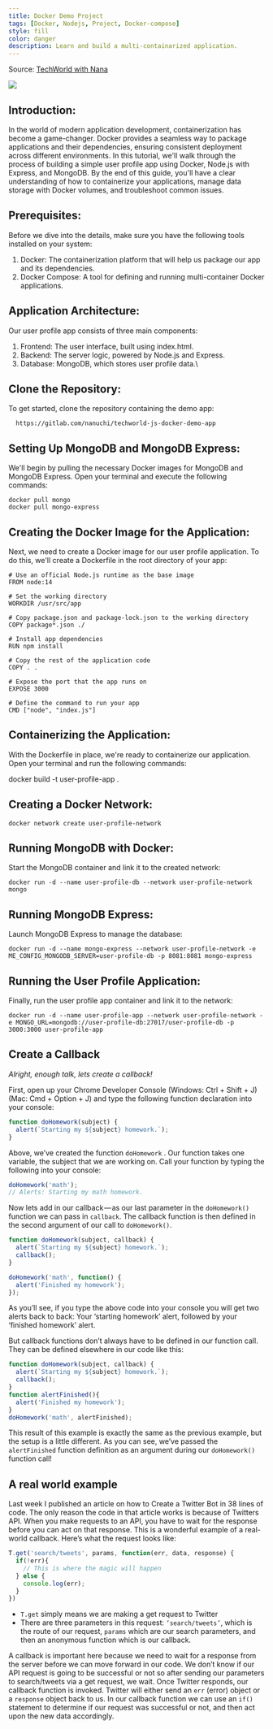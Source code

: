 ```yaml
---
title: Docker Demo Project
tags: [Docker, Nodejs, Project, Docker-compose]
style: fill
color: danger
description: Learn and build a multi-containarized application.
---
```


Source: [TechWorld with Nana](https://youtu.be/3c-iBn73dDE)

![](https://developers.redhat.com/sites/default/files/styles/article_feature/public/blog/2014/05/homepage-docker-logo.png?itok=zx0e-vcP)



## Introduction:
In the world of modern application development, containerization has become a game-changer. Docker provides a seamless way to package applications and their dependencies, ensuring consistent deployment across different environments. In this tutorial, we'll walk through the process of building a simple user profile app using Docker, Node.js with Express, and MongoDB. By the end of this guide, you'll have a clear understanding of how to containerize your applications, manage data storage with Docker volumes, and troubleshoot common issues.

## Prerequisites:
Before we dive into the details, make sure you have the following tools installed on your system:

1. Docker: The containerization platform that will help us package our app and its dependencies.
2. Docker Compose: A tool for defining and running multi-container Docker applications.

## Application Architecture:
Our user profile app consists of three main components:

1. Frontend: The user interface, built using index.html.
2. Backend: The server logic, powered by Node.js and Express.
3. Database: MongoDB, which stores user profile data.\

## Clone the Repository:
To get started, clone the repository containing the demo app:
```
  https://gitlab.com/nanuchi/techworld-js-docker-demo-app
```

## Setting Up MongoDB and MongoDB Express:
We'll begin by pulling the necessary Docker images for MongoDB and MongoDB Express. Open your terminal and execute the following commands:
```
docker pull mongo
docker pull mongo-express
```

## Creating the Docker Image for the Application:
Next, we need to create a Docker image for our user profile application. To do this, we'll create a Dockerfile in the root directory of your app:
```
# Use an official Node.js runtime as the base image
FROM node:14

# Set the working directory
WORKDIR /usr/src/app

# Copy package.json and package-lock.json to the working directory
COPY package*.json ./

# Install app dependencies
RUN npm install

# Copy the rest of the application code
COPY . .

# Expose the port that the app runs on
EXPOSE 3000

# Define the command to run your app
CMD ["node", "index.js"]

```

## Containerizing the Application:
With the Dockerfile in place, we're ready to containerize our application. Open your terminal and run the following commands:

docker build -t user-profile-app .

## Creating a Docker Network:

```
docker network create user-profile-network

```

## Running MongoDB with Docker:
Start the MongoDB container and link it to the created network:
```
docker run -d --name user-profile-db --network user-profile-network mongo

```
## Running MongoDB Express:
Launch MongoDB Express to manage the database:
```
docker run -d --name mongo-express --network user-profile-network -e ME_CONFIG_MONGODB_SERVER=user-profile-db -p 8081:8081 mongo-express
```

## Running the User Profile Application:
Finally, run the user profile app container and link it to the network:
```
docker run -d --name user-profile-app --network user-profile-network -e MONGO_URL=mongodb://user-profile-db:27017/user-profile-db -p 3000:3000 user-profile-app

```

## Create a Callback

_Alright, enough talk, lets create a callback!_

First, open up your Chrome Developer Console (Windows: Ctrl + Shift + J)(Mac: Cmd + Option + J) and type the following function declaration into your console:

```javascript
function doHomework(subject) {
  alert(`Starting my ${subject} homework.`);
}
```

Above, we’ve created the function `doHomework` . Our function takes one variable, the subject that we are working on. Call your function by typing the following into your console:

```javascript
doHomework('math');
// Alerts: Starting my math homework.
```

Now lets add in our callback — as our last parameter in the `doHomework()` function we can pass in `callback`. The callback function is then defined in the second argument of our call to `doHomework()`.

```javascript
function doHomework(subject, callback) {
  alert(`Starting my ${subject} homework.`);
  callback();
}

doHomework('math', function() {
  alert('Finished my homework');
});
```

As you’ll see, if you type the above code into your console you will get two alerts back to back: Your ‘starting homework’ alert, followed by your ‘finished homework’ alert.

But callback functions don’t always have to be defined in our function call. They can be defined elsewhere in our code like this:

```javascript
function doHomework(subject, callback) {
  alert(`Starting my ${subject} homework.`);
  callback();
}
function alertFinished(){
  alert('Finished my homework');
}
doHomework('math', alertFinished);
```

This result of this example is exactly the same as the previous example, but the setup is a little different. As you can see, we’ve passed the `alertFinished` function definition as an argument during our `doHomework()` function call!

## A real world example

Last week I published an article on how to Create a Twitter Bot in 38 lines of code. The only reason the code in that article works is because of Twitters API. When you make requests to an API, you have to wait for the response before you can act on that response. This is a wonderful example of a real-world callback. Here’s what the request looks like:

```javascript
T.get('search/tweets', params, function(err, data, response) {
  if(!err){
    // This is where the magic will happen
  } else {
    console.log(err);
  }
})
```

- `T.get` simply means we are making a get request to Twitter
- There are three parameters in this request: `‘search/tweets’`, which is the route of our request, `params` which are our search parameters, and then an anonymous function which is our callback.

A callback is important here because we need to wait for a response from the server before we can move forward in our code. We don’t know if our API request is going to be successful or not so after sending our parameters to search/tweets via a get request, we wait. Once Twitter responds, our callback function is invoked. Twitter will either send an `err` (error) object or a `response` object back to us. In our callback function we can use an `if()` statement to determine if our request was successful or not, and then act upon the new data accordingly.